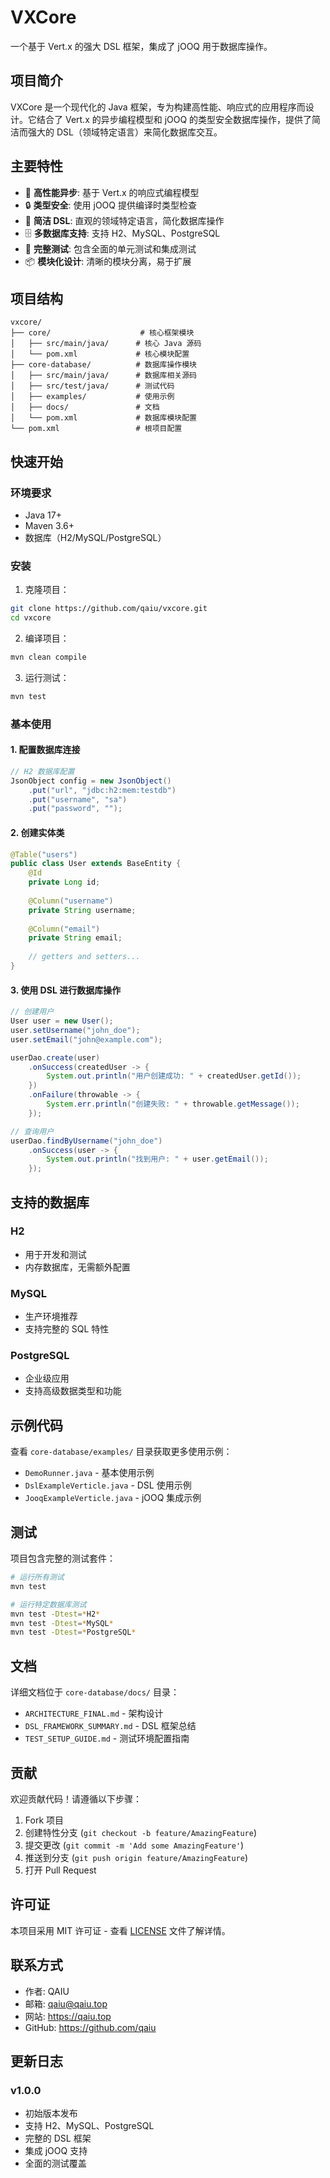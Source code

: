 # VXCore

一个基于 Vert.x 的强大 DSL 框架，集成了 jOOQ 用于数据库操作。

## 项目简介

VXCore 是一个现代化的 Java 框架，专为构建高性能、响应式的应用程序而设计。它结合了 Vert.x 的异步编程模型和 jOOQ 的类型安全数据库操作，提供了简洁而强大的 DSL（领域特定语言）来简化数据库交互。

## 主要特性

- 🚀 **高性能异步**: 基于 Vert.x 的响应式编程模型
- 🔒 **类型安全**: 使用 jOOQ 提供编译时类型检查
- 📝 **简洁 DSL**: 直观的领域特定语言，简化数据库操作
- 🗄️ **多数据库支持**: 支持 H2、MySQL、PostgreSQL
- 🧪 **完整测试**: 包含全面的单元测试和集成测试
- 📦 **模块化设计**: 清晰的模块分离，易于扩展

## 项目结构

```
vxcore/
├── core/                    # 核心框架模块
│   ├── src/main/java/      # 核心 Java 源码
│   └── pom.xml             # 核心模块配置
├── core-database/          # 数据库操作模块
│   ├── src/main/java/      # 数据库相关源码
│   ├── src/test/java/      # 测试代码
│   ├── examples/           # 使用示例
│   ├── docs/               # 文档
│   └── pom.xml             # 数据库模块配置
└── pom.xml                 # 根项目配置
```

## 快速开始

### 环境要求

- Java 17+
- Maven 3.6+
- 数据库（H2/MySQL/PostgreSQL）

### 安装

1. 克隆项目：
```bash
git clone https://github.com/qaiu/vxcore.git
cd vxcore
```

2. 编译项目：
```bash
mvn clean compile
```

3. 运行测试：
```bash
mvn test
```

### 基本使用

#### 1. 配置数据库连接

```java
// H2 数据库配置
JsonObject config = new JsonObject()
    .put("url", "jdbc:h2:mem:testdb")
    .put("username", "sa")
    .put("password", "");
```

#### 2. 创建实体类

```java
@Table("users")
public class User extends BaseEntity {
    @Id
    private Long id;
    
    @Column("username")
    private String username;
    
    @Column("email")
    private String email;
    
    // getters and setters...
}
```

#### 3. 使用 DSL 进行数据库操作

```java
// 创建用户
User user = new User();
user.setUsername("john_doe");
user.setEmail("john@example.com");

userDao.create(user)
    .onSuccess(createdUser -> {
        System.out.println("用户创建成功: " + createdUser.getId());
    })
    .onFailure(throwable -> {
        System.err.println("创建失败: " + throwable.getMessage());
    });

// 查询用户
userDao.findByUsername("john_doe")
    .onSuccess(user -> {
        System.out.println("找到用户: " + user.getEmail());
    });
```

## 支持的数据库

### H2
- 用于开发和测试
- 内存数据库，无需额外配置

### MySQL
- 生产环境推荐
- 支持完整的 SQL 特性

### PostgreSQL
- 企业级应用
- 支持高级数据类型和功能

## 示例代码

查看 `core-database/examples/` 目录获取更多使用示例：

- `DemoRunner.java` - 基本使用示例
- `DslExampleVerticle.java` - DSL 使用示例
- `JooqExampleVerticle.java` - jOOQ 集成示例

## 测试

项目包含完整的测试套件：

```bash
# 运行所有测试
mvn test

# 运行特定数据库测试
mvn test -Dtest=*H2*
mvn test -Dtest=*MySQL*
mvn test -Dtest=*PostgreSQL*
```

## 文档

详细文档位于 `core-database/docs/` 目录：

- `ARCHITECTURE_FINAL.md` - 架构设计
- `DSL_FRAMEWORK_SUMMARY.md` - DSL 框架总结
- `TEST_SETUP_GUIDE.md` - 测试环境配置指南

## 贡献

欢迎贡献代码！请遵循以下步骤：

1. Fork 项目
2. 创建特性分支 (`git checkout -b feature/AmazingFeature`)
3. 提交更改 (`git commit -m 'Add some AmazingFeature'`)
4. 推送到分支 (`git push origin feature/AmazingFeature`)
5. 打开 Pull Request

## 许可证

本项目采用 MIT 许可证 - 查看 [LICENSE](LICENSE) 文件了解详情。

## 联系方式

- 作者: QAIU
- 邮箱: qaiu@qaiu.top
- 网站: https://qaiu.top
- GitHub: https://github.com/qaiu

## 更新日志

### v1.0.0
- 初始版本发布
- 支持 H2、MySQL、PostgreSQL
- 完整的 DSL 框架
- 集成 jOOQ 支持
- 全面的测试覆盖
